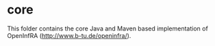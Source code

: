 # core
This folder contains the core Java and Maven based implementation of OpenInfRA (http://www.b-tu.de/openinfra/).
